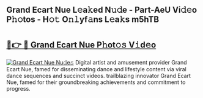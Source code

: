 ## Grand Ecart Nue L𝚎a𝚔ed N𝚞𝚍e - Part-AeU Vi𝚍𝚎o P𝚑𝚘tos - H𝚘𝚝 O𝚗𝚕yf𝚊ns L𝚎a𝚔s m5hTB

# <h2><a href="http://kf6j38t.oniu.top/?m=Grand+Ecart+Nue">🔗👉 🔴 Grand Ecart Nue P𝚑ot𝚘𝚜 V𝚒d𝚎o</a></h2>

[![Grand Ecart Nue Nu𝚍e𝚜](https://i.imgur.com/0qMVB7G.gif)](http://kf6j38t.oniu.top/?m=Grand+Ecart+Nue)
Digital artist and amusement provider Grand Ecart Nue, famed for disseminating dance and lifestyle content via viral dance sequences and succinct videos. trailblazing innovator Grand Ecart Nue, famed for their groundbreaking achievements and commitment to progress.  
